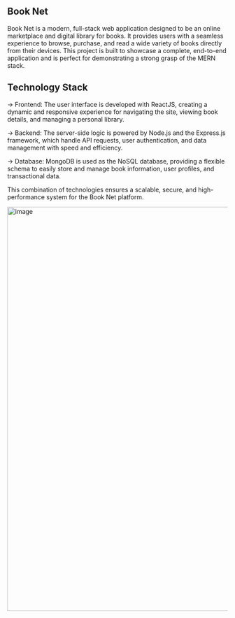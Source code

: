 Book Net
---------
Book Net is a modern, full-stack web application designed to be an online marketplace and digital library for books. It provides users with a seamless experience to browse, purchase, and read a wide variety of books directly from their devices. This project is built to showcase a complete, end-to-end application and is perfect for demonstrating a strong grasp of the MERN stack.

Technology Stack
----------------
-> Frontend: The user interface is developed with ReactJS, creating a dynamic and responsive experience for navigating the site, viewing book details, and managing a personal library.

-> Backend: The server-side logic is powered by Node.js and the Express.js framework, which handle API requests, user authentication, and data management with speed and efficiency.

-> Database: MongoDB is used as the NoSQL database, providing a flexible schema to easily store and manage book information, user profiles, and transactional data.


This combination of technologies ensures a scalable, secure, and high-performance system for the Book Net platform.

<img width="1918" height="925" alt="image" src="https://github.com/user-attachments/assets/2be03fd8-2e32-46a1-990d-b5b3ae5488e9" />

